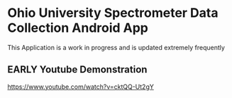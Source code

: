 # Ohio University Spectrometer Data Collection Android App
This Application is a work in progress and is updated extremely frequently
## EARLY Youtube Demonstration
https://www.youtube.com/watch?v=cktQQ-Ut2gY


